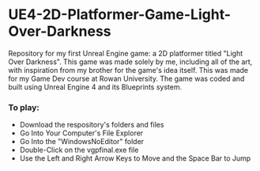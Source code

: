 # UE4-2D-Platformer-Game-Light-Over-Darkness
Repository for my first Unreal Engine game: a 2D platformer titled "Light Over Darkness". This game was made solely by me, including all of the art, with inspiration from my brother for the game's idea itself. This was made for my Game Dev course at Rowan University. The game was coded and built using Unreal Engine 4 and its Blueprints system.

### To play:
- Download the respository's folders and files
- Go Into Your Computer's File Explorer
- Go Into the "WindowsNoEditor" folder
- Double-Click on the vgpfinal.exe file
- Use the Left and Right Arrow Keys to Move and the Space Bar to Jump
